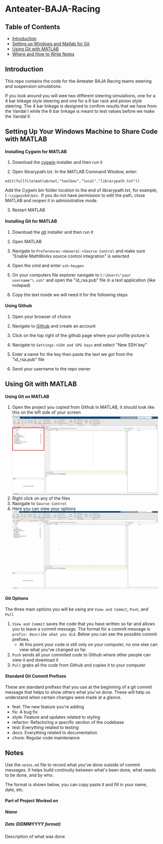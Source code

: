 # Anteater-BAJA-Racing

## Table of Contents

- [Introduction](#Introduction)
- [Setting up Windows and Matlab for Git](#Setting-Up-our-Windows-Machine-to-Share-Code-with-MATLAB)
- [Using Git with MATLAB](#Using-Git-with-MATLAB)
- [Where and How to Write Notes](#Notes)

## Introduction

This repo contains the code for the Anteater BAJA Racing teams steering and suspension simulations.

If you look around you will wee two different steering simulations, one for a 4 bar linkage style steering and one for a 6 bar rack and pinion style steering. The 4 bar linkage is designed to confirm results that we have from the Vandal I while the 6 bar linkage is meant to test values before we make the Vandal II.

## Setting Up Your Windows Machine to Share Code with MATLAB

#### Installing Cygwin for MATLAB
1. Download the [cygwin](https://www.cygwin.com/) installer and then run it

2. Open librarypath.txt. In the MATLAB Command Window, enter:
```
edit(fullfile(matlabroot,"toolbox","local","librarypath.txt"))
```
Add the Cygwin bin folder location to the end of librarypath.txt, for example, ```C:\cygwin64\bin.```
If you do not have permission to edit the path, close MATLAB and reopen it in administrative mode.

3. Restart MATLAB

#### Installing Git for MATLAB
1. Download the [git](https://git-scm.com/downloads) installer and then run it

2. Open MATLAB

3. Navigate to ```Preferences->General->Source Control```
 and make sure "Enable MathWorks source control integration" is selected

 4. Open the cmd and enter ```ssh-keygen```

 5. On your computers file explorer navigate to ```C:\Users\"your username"\.ssh"``` and open the "id_rsa.pub" file in a text application (like notepad)

 6. Copy the text inside we will need it for the following steps


#### Using Github
1. Open your browser of choice

2. Navigate to [Github](https://github.com/signup?ref_cta=Sign+up&ref_loc=header+logged+out&ref_page=%2F&source=header-home) and create an account

3. Click on the top right of the github page where your profile picture is

3. Navigate to ```Settings->SSH and GPG keys``` and select "New SSH key"

4. Enter a name for the key then paste the text we got from the "id_rsa.pub" file

5. Send your username to the repo owner


## Using Git with MATLAB

#### Using Git on MATLAB
1. Open the project you copied from Github in MATLAB, it should look like this on the left side of your screen
![Image](images/step_1.png)
2. Right click on any of the files
3. Navigate to ```Source Control```
4. Here you can view your options
![Gif](images/step_2.gif)

#### Git Options
The three main options you will be using are ```View and Commit```, ```Push```, and ```Pull```

1. ```View and Commit``` saves the code that you have written so far and allows you to leave a commit message. The format for a commit message is ```prefix: Describe what you did```. Below you can see the possible commit prefixes.
    - At this point your code is still only on your computer, no one else can view what you've changed so far.
2. ```Push``` sends all your commited code to Github where other people can view it and download it
3. ```Pull``` grabs all the code from Github and copies it to your computer

#### Standard Git Commit Prefixes
These are standard prefixes that you use at the beginning of a git commit message that helps to show others what you've done. These will help us understand when certain changes were made at a glance.

- feat: The new feature you're adding
- fix: A bug fix
- style: Feature and updates related to styling
- refactor: Refactoring a specific section of the codebase
- test: Everything related to testing
- docs: Everything related to documentation
- chore: Regular code maintenance

## Notes
Use the ```notes.md``` file to record what you've done outside of commit messages. It helps build continuity between what's been done, what needs to be done, and by who.

The format is shown below, you can copy paste it and fill in your name, date, etc.

#### Part of Project Worked on
##### Name
##### Date (DDMMYYYY format)
Description of what was done
